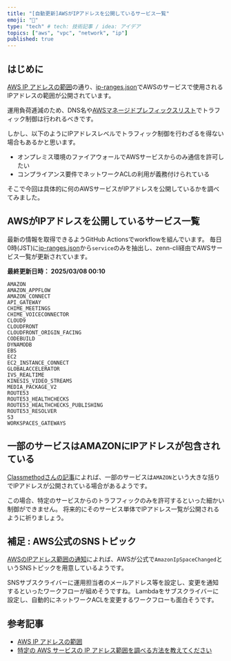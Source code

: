 ```yaml
---
title: "[自動更新]AWSがIPアドレスを公開しているサービス一覧"
emoji: "📰"
type: "tech" # tech: 技術記事 / idea: アイデア
topics: ["aws", "vpc", "network", "ip"]
published: true
---
```


## はじめに
[AWS IP アドレスの範囲](https://docs.aws.amazon.com/ja_jp/vpc/latest/userguide/aws-ip-ranges.html)の通り、[ip-ranges.json](https://ip-ranges.amazonaws.com/ip-ranges.json)でAWSのサービスで使用されるIPアドレスの範囲が公開されています。

運用負荷逓減のため、DNS名や[AWSマネージドプレフィックスリスト](https://docs.aws.amazon.com/ja_jp/vpc/latest/userguide/working-with-aws-managed-prefix-lists.html#available-aws-managed-prefix-lists)でトラフィック制御は行われるべきです。

しかし、以下のようにIPアドレスレベルでトラフィック制御を行わざるを得ない場合もあるかと思います。
- オンプレミス環境のファイアウォールでAWSサービスからのみ通信を許可したい
- コンプライアンス要件でネットワークACLの利用が義務付けられている

そこで今回は具体的に何のAWSサービスがIPアドレスを公開しているかを調べてみました。

## AWSがIPアドレスを公開しているサービス一覧
最新の情報を取得できるようGitHub Actionsでworkflowを組んでいます。
毎日0時(JST)に[ip-ranges.json](https://ip-ranges.amazonaws.com/ip-ranges.json)から`service`のみを抽出し、zenn-cli経由でAWSサービス一覧が更新されています。

**最終更新日時：<!-- LAST_CHECK_DATE_START --> 2025/03/08 00:10 <!-- LAST_CHECK_DATE_END -->**
<!-- AWS_SERVICES_LIST_START -->
```
AMAZON
AMAZON_APPFLOW
AMAZON_CONNECT
API_GATEWAY
CHIME_MEETINGS
CHIME_VOICECONNECTOR
CLOUD9
CLOUDFRONT
CLOUDFRONT_ORIGIN_FACING
CODEBUILD
DYNAMODB
EBS
EC2
EC2_INSTANCE_CONNECT
GLOBALACCELERATOR
IVS_REALTIME
KINESIS_VIDEO_STREAMS
MEDIA_PACKAGE_V2
ROUTE53
ROUTE53_HEALTHCHECKS
ROUTE53_HEALTHCHECKS_PUBLISHING
ROUTE53_RESOLVER
S3
WORKSPACES_GATEWAYS
```
<!-- AWS_SERVICES_LIST_END -->

## 一部のサービスはAMAZONにIPアドレスが包含されている
[Classmethodさんの記事](https://dev.classmethod.jp/articles/tsnote-aws-how-do-i-find-the-ip-address-range-for-a-specific-aws-service/)によれば、一部のサービスは`AMAZON`という大きな括りでIPアドレスが公開されている場合があるようです。

この場合、特定のサービスからのトラフフィックのみを許可するといった細かい制御ができません。
将来的にそのサービス単体でIPアドレス一覧が公開されるように祈りましょう。

## 補足 : AWS公式のSNSトピック
[AWSのIPアドレス範囲の通知](https://docs.aws.amazon.com/ja_jp/vpc/latest/userguide/subscribe-notifications.html)によれば、AWSが公式で`AmazonIpSpaceChanged`というSNSトピックを用意しているようです。

SNSサブスクライバーに運用担当者のメールアドレス等を設定し、変更を通知するといったワークフローが組めそうですね。
Lambdaをサブスクライバーに設定し、自動的にネットワークACLを変更するワークフローも面白そうです。

## 参考記事
- [AWS IP アドレスの範囲](https://docs.aws.amazon.com/ja_jp/vpc/latest/userguide/aws-ip-ranges.html)
- [特定の AWS サービスの IP アドレス範囲を調べる方法を教えてください](https://dev.classmethod.jp/articles/tsnote-aws-how-do-i-find-the-ip-address-range-for-a-specific-aws-service/)